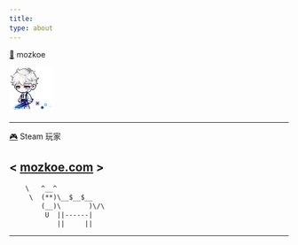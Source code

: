 ```yaml
---
title:
type: about
---
```

 [🍄](https://www.nexon.com/maplestory/) mozkoe

 ![👾](/images/about_me_01.png)

 ______________

 [🎮](https://steamcommunity.com/id/mozkoe/) Steam 玩家

< [mozkoe.com](https://mozkoe.com/) >
 --------------

        \   ^__^
         \  (**)\__$__$__
            (__)\       )\/\
             U  ||------|
                ||     ||

 --------------
